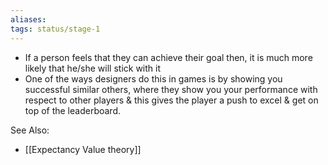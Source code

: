 ```yaml
---
aliases: 
tags: status/stage-1 
---
```


-   If a person feels that they can achieve their goal then, it is much more likely that he/she will stick with it
-   One of the ways designers do this in games is by showing you successful similar others, where they show you your performance with respect to other players & this gives the player a push to excel & get on top of the leaderboard.

See Also:
- [[Expectancy Value theory]]